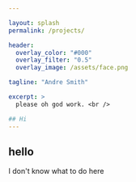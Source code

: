 ```yaml
---

layout: splash
permalink: /projects/

header:
  overlay_color: "#000"
  overlay_filter: "0.5"
  overlay_image: /assets/face.png

tagline: "Andre Smith"

excerpt: >
  please oh god work. <br />

## Hi
---
```


## hello

I don't know what to do here